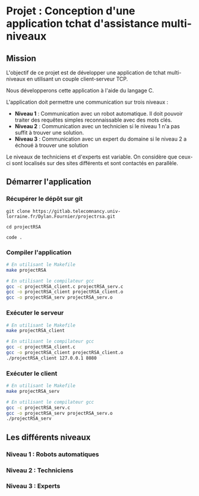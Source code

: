 # Projet : Conception d'une application tchat d'assistance multi-niveaux

## Mission

L'objectif de ce projet est de développer une application de tchat multi-niveaux en utilisant un couple client-serveur TCP.

Nous développerons cette application à l'aide du langage C.

L'application doit permettre une communication sur trois niveaux :
* **Niveau 1** : Communication avec un robot automatique. Il doit pouvoir traiter des requêtes simples reconnaissable avec des mots clés.
* **Niveau 2** : Communication avec un technicien si le niveau 1 n'a pas suffit à trouver une solution.
* **Niveau 3** : Communication avec un expert du domaine si le niveau 2 a échoué à trouver une solution

Le niveaux de techniciens et d'experts est variable. On considère que ceux-ci sont localisés sur des sites différents et sont contactés en parallèle.

## Démarrer l'application 
### Récupérer le dépôt sur git

```
git clone https://gitlab.telecomnancy.univ-lorraine.fr/Dylan.Fournier/projectrsa.git

cd projectRSA

code .
```

### Compiler l'application

```bash
# En utilisant le Makefile
make projectRSA

# En utilisant le compilateur gcc
gcc -c projectRSA_client.c projectRSA_serv.c
gcc -o projectRSA_client projectRSA_client.o
gcc -o projectRSA_serv projectRSA_serv.o
```

### Exécuter le serveur

```bash
# En utilisant le Makefile
make projectRSA_client

# En utilisant le compilateur gcc
gcc -c projectRSA_client.c
gcc -o projectRSA_client projectRSA_client.o
./projectRSA_client 127.0.0.1 8080
```
### Exécuter le client

```bash
# En utilisant le Makefile
make projectRSA_serv

# En utilisant le compilateur gcc
gcc -c projectRSA_serv.c
gcc -o projectRSA_serv projectRSA_serv.o
./projectRSA_serv
```

## Les différents niveaux

### Niveau 1 : Robots automatiques

### Niveau 2 : Techniciens

### Niveau 3 : Experts


